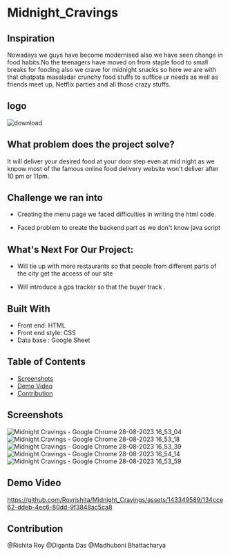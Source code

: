 # Midnight_Cravings
## Inspiration
Nowadays we guys have become modernised also we have seen change in food habits.No the teenagers have moved on from staple food to small breaks for fooding also  we crave for midnight snacks so here we are with that chatpata masaladar crunchy food stuffs to suffice ur needs as well as friends meet up, Netflix parties and all those crazy stuffs.
## logo
![download](https://github.com/Royrishita/Midnight_Cravings/assets/143349589/4ba3fae3-4eed-4709-a102-cb6feaa9de50)
## What problem does the project solve?
It will deliver your desired food at your door step even at mid night as we knpow most of the famous online food delivery website won't deliver after 10 pm or 11pm.
## Challenge we ran into
* Creating the menu page we faced difficulties in writing the html code. 

* Faced problem to create the backend part as we don't know java script
##  What's Next For Our Project:

* Will tie up with more restaurants so that people from different parts of the city get the access of our site

* Will introduce a gps tracker so that the buyer track .
## Built With

* Front end: HTML
* Front end style: CSS
* Data base : Google Sheet

## Table of Contents

- [Screenshots](#screenshots)
- [Demo Video](#demo-video)
- [Contribution](#contribution)


## Screenshots
![Midnight Cravings - Google Chrome 28-08-2023 16_53_04](https://github.com/Royrishita/Midnight_Cravings/assets/143349589/7dff4077-8a54-40dc-9416-6fcb876cf1d3)
![Midnight Cravings - Google Chrome 28-08-2023 16_53_18](https://github.com/Royrishita/Midnight_Cravings/assets/143349589/b8045326-4249-4ef9-baf7-6fe25828bf5e)
![Midnight Cravings - Google Chrome 28-08-2023 16_53_39](https://github.com/Royrishita/Midnight_Cravings/assets/143349589/b119d7c2-0f36-4882-846c-909a442437f0)
![Midnight Cravings - Google Chrome 28-08-2023 16_54_14](https://github.com/Royrishita/Midnight_Cravings/assets/143349589/12a8cf7d-234a-40f1-bf3a-12bf6a1c42d5)
![Midnight Cravings - Google Chrome 28-08-2023 16_53_59](https://github.com/Royrishita/Midnight_Cravings/assets/143349589/654e884c-df20-4d37-a03e-a7c65255d27f)

## Demo Video
https://github.com/Royrishita/Midnight_Cravings/assets/143349589/134cce62-ddeb-4ec6-80dd-9f3848ac5ca8

## Contribution
@Rishita Roy
@Diganta Das
@Madhuboni Bhattacharya





